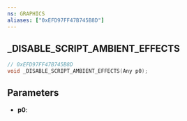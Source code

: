 ```yaml
---
ns: GRAPHICS
aliases: ["0xEFD97FF47B745B8D"]
---
```

## _DISABLE_SCRIPT_AMBIENT_EFFECTS

```c
// 0xEFD97FF47B745B8D
void _DISABLE_SCRIPT_AMBIENT_EFFECTS(Any p0);
```

## Parameters
* **p0**: 

